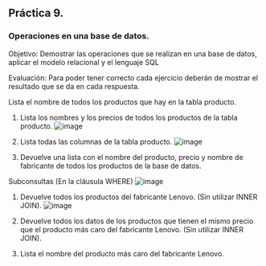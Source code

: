 ## Práctica 9.
### Operaciones en una base de datos.
Objetivo: Demostrar las operaciones que se realizan en una base de datos, aplicar el modelo relacional y el lenguaje SQL

Evaluación: Para poder tener correcto cada ejercicio deberán de mostrar el resultado que se da en cada respuesta.

Lista el nombre de todos los productos que hay en la tabla producto.


1. Lista los nombres y los precios de todos los productos de la tabla producto.
![image](https://user-images.githubusercontent.com/101816484/178084677-6a195ca7-ed70-4c1d-8207-df87fb8f799e.png)

2. Lista todas las columnas de la tabla producto.
![image](https://user-images.githubusercontent.com/101816484/178084701-857d3300-d450-4be2-9441-50636f307350.png)


3. Devuelve una lista con el nombre del producto, precio y nombre de fabricante de
todos los productos de la base de datos.

Subconsultas (En la cláusula WHERE)
![image](https://user-images.githubusercontent.com/101816484/178084736-fb223084-7f75-40f8-a28b-1b066b961006.png)

1. Devuelve todos los productos del fabricante Lenovo. (Sin utilizar INNER
JOIN).
 ![image](https://user-images.githubusercontent.com/101816484/178084755-6d394ad0-0354-4d72-9c9c-dd49d7284104.png)



2. Devuelve todos los datos de los productos que tienen el mismo precio que el
producto más caro del fabricante Lenovo. (Sin utilizar INNER JOIN).


3. Lista el nombre del producto más caro del fabricante Lenovo.
